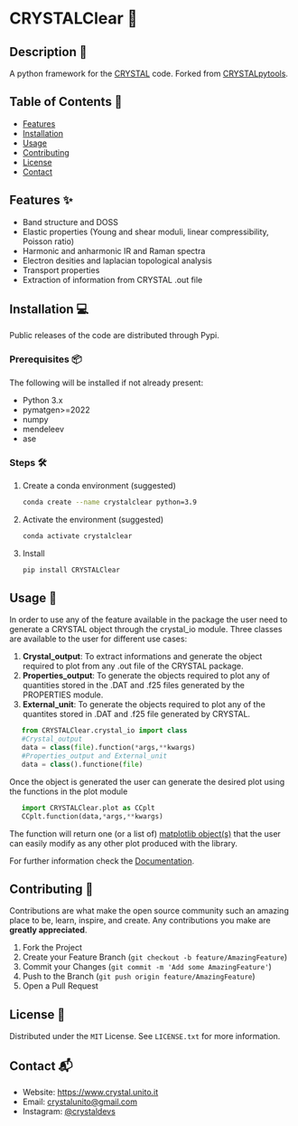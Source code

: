 # CRYSTALClear 💎

## Description 📄

A python framework for the [CRYSTAL](https://www.crystal.unito.it) code. Forked from [CRYSTALpytools](https://github.com/crystal-code-tools/CRYSTALpytools).

## Table of Contents 📑

- [Features](#features)
- [Installation](#installation)
- [Usage](#usage)
- [Contributing](#contributing)
- [License](#license)
- [Contact](#contact)

## Features ✨

- Band structure and DOSS
- Elastic properties (Young and shear moduli, linear compressibility, Poisson ratio)
- Harmonic and anharmonic IR and Raman spectra
- Electron desities and laplacian topological analysis
- Transport properties
- Extraction of information from CRYSTAL .out file

## Installation 💻

Public releases of the code are distributed through Pypi.

### Prerequisites 📦

The following will be installed if not already present:

- Python 3.x
- pymatgen>=2022
- numpy
- mendeleev
- ase

### Steps 🛠️

1. Create a conda environment (suggested)
   ```sh
   conda create --name crystalclear python=3.9
   ```
2. Activate the environment (suggested)
   ```sh
   conda activate crystalclear
   ```
3. Install
   ```sh
   pip install CRYSTALClear
   ```

## Usage 🚀

In order to use any of the feature available in the package the user need to generate
a CRYSTAL object through the crystal_io module. Three classes are available to the user
for different use cases:

1. **Crystal_output**: To extract informations and generate the object required to plot
   from any .out file of the CRYSTAL package.
2. **Properties_output**: To generate the objects required to plot any of quantities
   stored in the .DAT and .f25 files generated by the PROPERTIES module.
3. **External_unit**: To generate the objects required to plot any of the quantites stored
   in .DAT and .f25 file generated by CRYSTAL.

```py
   from CRYSTALClear.crystal_io import class
   #Crystal_output
   data = class(file).function(*args,**kwargs)
   #Properties_output and External_unit
   data = class().functione(file)
```

Once the object is generated the user can generate the desired plot using the functions
in the plot module

```py
   import CRYSTALClear.plot as CCplt
   CCplt.function(data,*args,**kwargs)
```

The function will return one (or a list of) [matplotlib object(s)](https://matplotlib.org/) that the user can easily modify
as any other plot produced with the library.

For further information check the [Documentation](https://crystaldevs.github.io/CRYSTALClear/).

## Contributing 🤝

Contributions are what make the open source community such an amazing place to be, learn, inspire, and create. Any contributions you make are **greatly appreciated**.

1.  Fork the Project
2.  Create your Feature Branch (`git checkout -b feature/AmazingFeature`)
3.  Commit your Changes (`git commit -m 'Add some AmazingFeature'`)
4.  Push to the Branch (`git push origin feature/AmazingFeature`)
5.  Open a Pull Request

## License 📜

Distributed under the `MIT` License. See `LICENSE.txt` for more information.

## Contact 📬

- Website: https://www.crystal.unito.it
- Email: crystalunito@gmail.com
- Instagram: [@crystaldevs](https://www.instagram.com/crystaldevs/)
